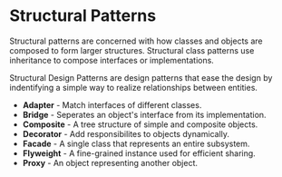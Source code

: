 # Structural Patterns

Structural patterns are concerned with how classes and objects are composed to form larger structures. Structural class patterns use inheritance to compose interfaces or implementations.

Structural Design Patterns are design patterns that ease the design by indentifying a simple way to realize relationships between entities.

- **Adapter** - Match interfaces of different classes.
- **Bridge** - Seperates an object's interface from its implementation.
- **Composite** - A tree structure of simple and composite objects.
- **Decorator** - Add responsibilites to objects dynamically.
- **Facade** - A single class that represents an entire subsystem.
- **Flyweight** - A fine-grained instance used for efficient sharing.
- **Proxy** - An object representing another object.
